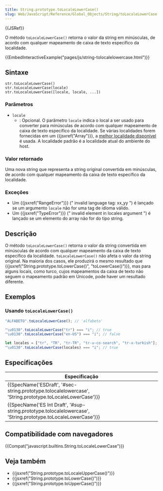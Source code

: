 ```yaml
---
title: String.prototype.toLocaleLowerCase()
slug: Web/JavaScript/Reference/Global_Objects/String/toLocaleLowerCase
---
```


{{JSRef}}

O método `toLocaleLowerCase()` retorna o valor da string em minúsculas, de acordo com qualquer mapeamento de caixa de texto específico da localidade.

{{EmbedInteractiveExample("pages/js/string-tolocalelowercase.html")}}

## Sintaxe

```
str.toLocaleLowerCase()
str.toLocaleLowerCase(locale)
str.toLocaleLowerCase([locale, locale, ...])
```

### Parâmetros

- `locale`
  - : Opcional. O parâmetro `locale` indica o local a ser usado para converter para minúsculas de acordo com qualquer mapeamento de caixa de texto específico da localidade. Se várias localidades forem fornecidas em um {{jsxref("Array")}}, a [melhor localidade disponível](https://tc39.es/ecma402/#sec-bestavailablelocale) é usada. A localidade padrão é a localidade atual do ambiente do host.

### Valor retornado

Uma nova string que representa a string original convertida em minúsculas, de acordo com qualquer mapeamento da caixa de texto específico da localidade.

### Exceções

- Um {{jsxref("RangeError")}} (" invalid language tag: xx_yy ") é lançado se um argumento `locale` não for uma tag de idioma válido.
- Um {{jsxref("TypeError")}} (" invalid element in locales argument ") é lançado se um elemento do array não for do tipo string.

## Descrição

O método `toLocaleLowerCase()` retorna o valor da string convertida em minúsculas de acordo com qualquer mapeamento da caixa de texto específico da localidade. `toLocaleLowerCase()` não afeta o valor da string original. Na maioria dos casos, ele produzirá o mesmo resultado que {{jsxref("String.prototype.toLowerCase()", "toLowerCase()")}}, mas para alguns locais, como turco, cujos mapeamentos da caixa de texto não seguem o mapeamento padrão em Unicode, pode haver um resultado diferente.

## Exemplos

### Usando `toLocaleLowerCase()`

```js
"ALFABETO".toLocaleLowerCase(); // 'alfabeto'

"\u0130".toLocaleLowerCase("tr") === "i"; // true
"\u0130".toLocaleLowerCase("en-US") === "i"; // false

let locales = ["tr", "TR", "tr-TR", "tr-u-co-search", "tr-x-turkish"];
"\u0130".toLocaleLowerCase(locales) === "i"; // true
```

## Especificações

| Especificação                                                                                                 |
| ------------------------------------------------------------------------------------------------------------- |
| {{SpecName('ESDraft', '#sec-string.prototype.tolocalelowercase', 'String.prototype.toLocaleLowerCase')}}      |
| {{SpecName('ES Int Draft', '#sup-string.prototype.tolocalelowercase', 'String.prototype.toLocaleLowerCase')}} |

## Compatibilidade com navegadores

{{Compat("javascript.builtins.String.toLocaleLowerCase")}}

## Veja também

- {{jsxref("String.prototype.toLocaleUpperCase()")}}
- {{jsxref("String.prototype.toLowerCase()")}}
- {{jsxref("String.prototype.toUpperCase()")}}
